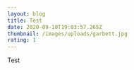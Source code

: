 ```yaml
---
layout: blog
title: Test
date: 2020-09-18T19:03:57.265Z
thumbnail: /images/uploads/garbett.jpg
rating: 1
---
```

Test